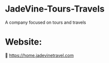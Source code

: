 # JadeVine-Tours-Travels
A company focused on tours and travels
# Website: 
🔗 https://home.jadevinetravel.com

